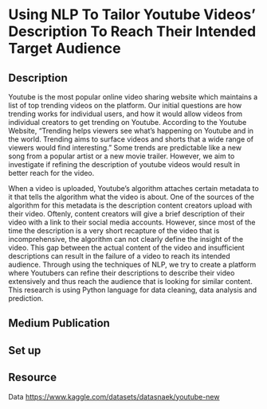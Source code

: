 # Using NLP To Tailor Youtube Videos’ Description To Reach Their Intended Target Audience

## Description
Youtube is the most popular online video sharing website which maintains a list of top trending videos on the platform. Our initial questions are how trending works for individual users, and how it would allow videos from individual creators to get trending on Youtube. According to the Youtube Website, “Trending helps viewers see what’s happening on Youtube and in the world. Trending aims to surface videos and shorts that a wide range of viewers would find interesting.” Some trends are predictable like a new song from a popular artist or a new movie trailer. However, we aim to investigate if refining the description of youtube videos would result in better reach for the video.

When a video is uploaded, Youtube’s algorithm attaches certain metadata to it that tells the algorithm what the video is about. One of the sources of the algorithm for this metadata is the description content creators upload with their video. Oftenly, content creators will give a brief description of their video with a link to their social media accounts. However, since most of the time the description is a very short recapture of the video that is incomprehensive, the algorithm can not clearly define the insight of the video. This gap between the actual content of the video and insufficient descriptions can result in the failure of a video to reach its intended audience. Through using the techniques of NLP, we try to create a platform where Youtubers can refine their descriptions to describe their video extensively and thus reach the audience that is looking for similar  content. This research is using Python language for data cleaning, data analysis and prediction. 

## Medium Publication


## Set up


## Resource
Data
https://www.kaggle.com/datasets/datasnaek/youtube-new


